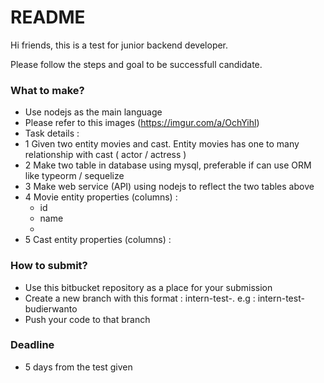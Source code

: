 # README #

Hi friends, this is a test for junior backend developer. 

Please follow the steps and goal to be successfull candidate.

### What to make? ###

* Use nodejs as the main language
* Please refer to this images (https://imgur.com/a/OchYihl)
* Task details : 
* 1 Given two entity movies and cast. Entity movies has one to many relationship with cast ( actor / actress )
* 2 Make two table in database using mysql, preferable if can use ORM like typeorm / sequelize
* 3 Make web service (API) using nodejs to reflect the two tables above 
* 4 Movie entity properties (columns) :
     * id
  * name
  * 
* 5 Cast entity properties (columns) :  

### How to submit? ###

* Use this bitbucket repository as a place for your submission
* Create a new branch with this format : intern-test-<insert-your-name>. e.g : intern-test-budierwanto
* Push your code to that branch 

### Deadline ###

* 5 days from the test given

